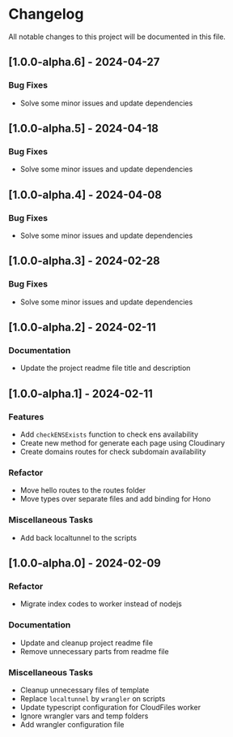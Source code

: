 # Changelog

All notable changes to this project will be documented in this file.

## [1.0.0-alpha.6] - 2024-04-27

### Bug Fixes

- Solve some minor issues and update dependencies

## [1.0.0-alpha.5] - 2024-04-18

### Bug Fixes

- Solve some minor issues and update dependencies

## [1.0.0-alpha.4] - 2024-04-08

### Bug Fixes

- Solve some minor issues and update dependencies

## [1.0.0-alpha.3] - 2024-02-28

### Bug Fixes

- Solve some minor issues and update dependencies

## [1.0.0-alpha.2] - 2024-02-11

### Documentation

- Update the  project readme file title and description

## [1.0.0-alpha.1] - 2024-02-11

### Features

- Add `checkENSExists` function to check ens availability
- Create new method for generate each page using Cloudinary
- Create domains routes for check subdomain availability

### Refactor

- Move hello routes to the routes folder
- Move types over separate files and add binding for Hono

### Miscellaneous Tasks

- Add back localtunnel to the scripts

## [1.0.0-alpha.0] - 2024-02-09

### Refactor

- Migrate index codes to worker instead of nodejs

### Documentation

- Update and cleanup project readme file
- Remove unnecessary parts from readme file

### Miscellaneous Tasks

- Cleanup unnecessary files of template
- Replace `localtunnel` by `wrangler` on scripts
- Update typescript configuration for CloudFiles worker
- Ignore wrangler vars and temp folders
- Add wrangler configuration file

<!-- generated by git-cliff -->
